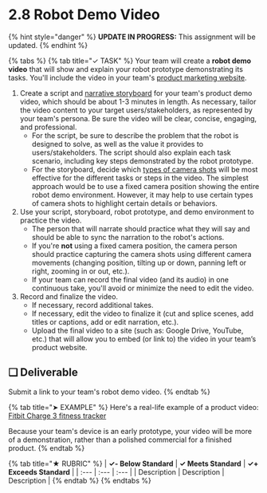 # 2.8 Robot Demo Video

{% hint style="danger" %}
**UPDATE IN PROGRESS:** This assignment will be updated.
{% endhint %}

{% tabs %}
{% tab title="✓ TASK" %}
Your team will create a **robot demo video** that will show and explain your robot prototype demonstrating its tasks. You'll include the video in your team's [product marketing website](2.7-product-website.md).

1. Create a script and [narrative storyboard](https://docs.idew.org/principles-and-practices/practices/design-practices/narrative-storyboards) for your team's product demo video, which should be about 1-3 minutes in length. As necessary, tailor the video content to your target users/stakeholders, as represented by your team's persona. Be sure the video will be clear, concise, engaging, and professional.
   * For the script, be sure to describe the problem that the robot is designed to solve, as well as the value it provides to users/stakeholders. The script should also explain each task scenario, including key steps demonstrated by the robot prototype.
   * For the storyboard, decide which [types of camera shots](https://docs.idew.org/principles-and-practices/practices/design-practices/narrative-storyboards#types-of-camera-shots) will be most effective for the different tasks or steps in the video. The simplest approach would be to use a fixed camera position showing the entire robot demo environment. However, it may help to use certain types of camera shots to highlight certain details or behaviors.
2. Use your script, storyboard, robot prototype, and demo environment to practice the video.
   * The person that will narrate should practice what they will say and should be able to sync the narration to the robot's actions.
   * If you're **not** using a fixed camera position, the camera person should practice capturing the camera shots using different camera movements \(changing position, tilting up or down, panning left or right, zooming in or out, etc.\).
   * If your team can record the final video \(and its audio\) in one continuous take, you'll avoid or minimize the need to edit the video.
3. Record and finalize the video.
   * If necessary, record additional takes.
   * If necessary, edit the video to finalize it \(cut and splice scenes, add titles or captions, add or edit narration, etc.\).
   * Upload the final video to a site \(such as: Google Drive, YouTube, etc.\) that will allow you to embed \(or link to\) the video in your team’s product website.

## **❏ Deliverable**

Submit a link to your team's robot demo video.
{% endtab %}

{% tab title="➤ EXAMPLE" %}
Here's a real-life example of a product video: [Fitbit Charge 3 fitness tracker](https://www.youtube.com/watch?v=omJhc4iv4z4)

Because your team's device is an early prototype, your video will be more of a demonstration, rather than a polished commercial for a finished product.
{% endtab %}

{% tab title="★ RUBRIC" %}
| **✓- Below Standard** | **✓ Meets Standard** | **✓+ Exceeds Standard** |
| :--- | :--- | :--- |
| Description | Description | Description |
{% endtab %}
{% endtabs %}

